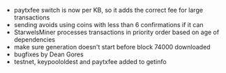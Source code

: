 * paytxfee switch is now per KB, so it adds the correct fee for large transactions
* sending avoids using coins with less than 6 confirmations if it can
* StarwelsMiner processes transactions in priority order based on age of dependencies
* make sure generation doesn't start before block 74000 downloaded
* bugfixes by Dean Gores
* testnet, keypoololdest and paytxfee added to getinfo
